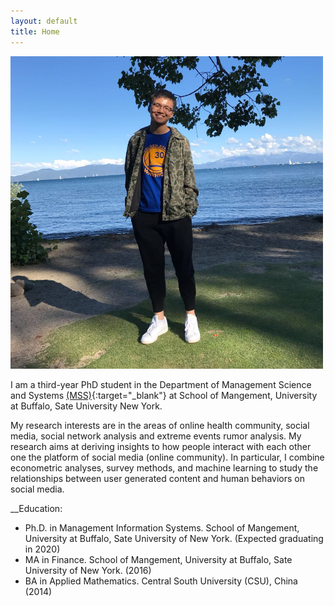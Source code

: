 ```yaml
---
layout: default
title: Home
---
```

    
<img src="image/picture.jpg" alt="alt text" width="500px" height="500px">

I am a third-year PhD student in the Department of Management Science and Systems [(MSS)](http://mgt.buffalo.edu/degree-programs/phd-in-management/science-systems/current-students.html){:target="_blank"}  at School of Mangement, University at Buffalo, Sate University New York.

My research interests are in the areas of online health community, social media, social network analysis and extreme events rumor analysis. My research aims at deriving insights to how people interact with each other one the platform of social media (online community). In particular, I combine econometric analyses, survey methods, and machine learning to study the relationships between user generated content and human behaviors on social media. 

__Education:  

* Ph.D. in Management Information Systems. School of Mangement, University at Buffalo, Sate University of New York. (Expected graduating in 2020)
* MA in Finance. School of Mangement, University at Buffalo, Sate University of New York. (2016)  
* BA in Applied Mathematics. Central South University (CSU), China (2014)

